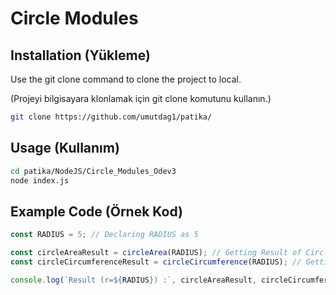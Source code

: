 # Circle Modules

## Installation (Yükleme)

Use the git clone command to clone the project to local.

(Projeyi bilgisayara klonlamak için git clone komutunu kullanın.)

```bash
git clone https://github.com/umutdag1/patika/
```

## Usage (Kullanım)

```bash
cd patika/NodeJS/Circle_Modules_Odev3
node index.js
```

## Example Code (Örnek Kod)
```js
const RADIUS = 5; // Declaring RADIUS as 5

const circleAreaResult = circleArea(RADIUS); // Getting Result of Circle Area By Calling circleAreaResult with RADIUS
const circleCircumferenceResult = circleCircumference(RADIUS); // Getting Result of Circle Circumference By Calling circleCircumferenceResult with RADIUS

console.log(`Result (r=${RADIUS}) :`, circleAreaResult, circleCircumferenceResult); // Print the Results
```
